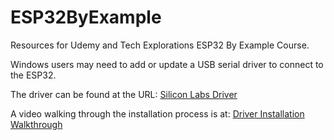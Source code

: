 # ESP32ByExample
Resources for Udemy and Tech Explorations ESP32 By Example Course.

Windows users may need to add or update a USB serial driver to connect to the ESP32.

The driver can be found at the URL: [Silicon Labs Driver](https://www.silabs.com/developers/usb-to-uart-bridge-vcp-drivers?tab=downloads)

A video walking through the installation process is at: [Driver Installation Walkthrough](https://www.youtube.com/watch?v=UuuqnmJIjR0)

